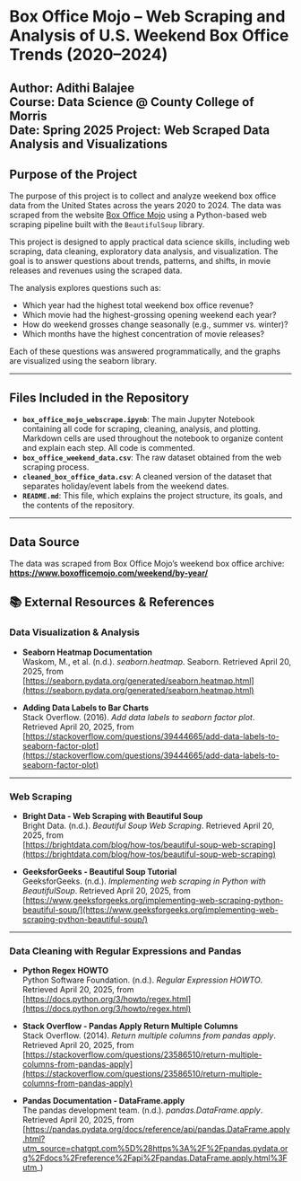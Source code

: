 # Box Office Mojo – Web Scraping and Analysis of U.S. Weekend Box Office Trends (2020–2024)

**Author**: Adithi Balajee  
**Course**: Data Science @ County College of Morris  
**Date**: Spring 2025
**Project**:  Web Scraped Data Analysis and Visualizations
---

## Purpose of the Project

The purpose of this project is to collect and analyze weekend box office data from the United States across the years 2020 to 2024. The data was scraped from the website [Box Office Mojo](https://www.boxofficemojo.com/weekend/by-year/) using a Python-based web scraping pipeline built with the `BeautifulSoup` library.

This project is designed to apply practical data science skills, including web scraping, data cleaning, exploratory data analysis, and visualization. The goal is to answer questions about trends, patterns, and shifts, in movie releases and revenues using the scraped data.

The analysis explores questions such as:
- Which year had the highest total weekend box office revenue?
- Which movie had the highest-grossing opening weekend each year?
- How do weekend grosses change seasonally (e.g., summer vs. winter)?
- Which months have the highest concentration of movie releases?

Each of these questions was answered programmatically, and the graphs are visualized using the seaborn library.

---

## Files Included in the Repository

- **`box_office_mojo_webscrape.ipynb`**: The main Jupyter Notebook containing all code for scraping, cleaning, analysis, and plotting. Markdown cells are used throughout the notebook to organize content and explain each step. All code is commented.
- **`box_office_weekend_data.csv`**: The raw dataset obtained from the web scraping process.
- **`cleaned_box_office_data.csv`**: A cleaned version of the dataset that separates holiday/event labels from the weekend dates.
- **`README.md`**: This file, which explains the project structure, its goals, and the contents of the repository.

---

## Data Source

The data was scraped from Box Office Mojo’s weekend box office archive:  
**https://www.boxofficemojo.com/weekend/by-year/**

## 📚 External Resources & References

### Data Visualization & Analysis

- **Seaborn Heatmap Documentation**  
  Waskom, M., et al. (n.d.). *seaborn.heatmap*. Seaborn. Retrieved April 20, 2025, from  
  [https://seaborn.pydata.org/generated/seaborn.heatmap.html](https://seaborn.pydata.org/generated/seaborn.heatmap.html)

- **Adding Data Labels to Bar Charts**  
  Stack Overflow. (2016). *Add data labels to seaborn factor plot*. Retrieved April 20, 2025, from  
  [https://stackoverflow.com/questions/39444665/add-data-labels-to-seaborn-factor-plot](https://stackoverflow.com/questions/39444665/add-data-labels-to-seaborn-factor-plot)

---

### Web Scraping

- **Bright Data - Web Scraping with Beautiful Soup**  
  Bright Data. (n.d.). *Beautiful Soup Web Scraping*. Retrieved April 20, 2025, from  
  [https://brightdata.com/blog/how-tos/beautiful-soup-web-scraping](https://brightdata.com/blog/how-tos/beautiful-soup-web-scraping)

- **GeeksforGeeks - Beautiful Soup Tutorial**  
  GeeksforGeeks. (n.d.). *Implementing web scraping in Python with BeautifulSoup*. Retrieved April 20, 2025, from  
  [https://www.geeksforgeeks.org/implementing-web-scraping-python-beautiful-soup/](https://www.geeksforgeeks.org/implementing-web-scraping-python-beautiful-soup/)

---

### Data Cleaning with Regular Expressions and Pandas

- **Python Regex HOWTO**  
  Python Software Foundation. (n.d.). *Regular Expression HOWTO*. Retrieved April 20, 2025, from  
  [https://docs.python.org/3/howto/regex.html](https://docs.python.org/3/howto/regex.html)

- **Stack Overflow - Pandas Apply Return Multiple Columns**  
  Stack Overflow. (2014). *Return multiple columns from pandas apply*. Retrieved April 20, 2025, from  
  [https://stackoverflow.com/questions/23586510/return-multiple-columns-from-pandas-apply](https://stackoverflow.com/questions/23586510/return-multiple-columns-from-pandas-apply)

- **Pandas Documentation - DataFrame.apply**  
  The pandas development team. (n.d.). *pandas.DataFrame.apply*. Retrieved April 20, 2025, from  
  [https://pandas.pydata.org/docs/reference/api/pandas.DataFrame.apply.html?utm_source=chatgpt.com%5D%28https%3A%2F%2Fpandas.pydata.org%2Fdocs%2Freference%2Fapi%2Fpandas.DataFrame.apply.html%3Futm_)


